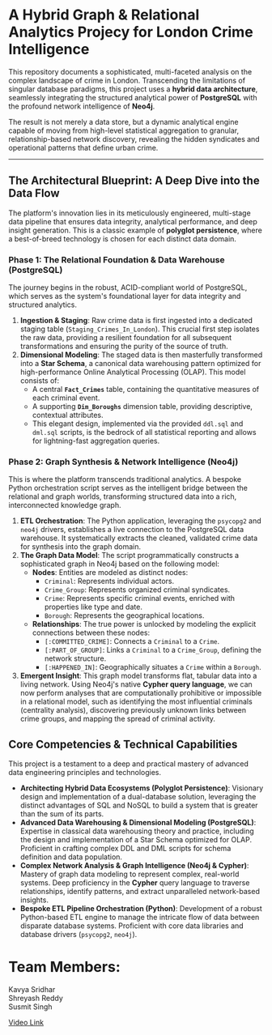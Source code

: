 # A Hybrid Graph & Relational Analytics Projecy for London Crime Intelligence

This repository documents a sophisticated, multi-faceted analysis on the complex landscape of crime in London. Transcending the limitations of singular database paradigms, this project uses a **hybrid data architecture**, seamlessly integrating the structured analytical power of **PostgreSQL** with the profound network intelligence of **Neo4j**.

The result is not merely a data store, but a dynamic analytical engine capable of moving from high-level statistical aggregation to granular, relationship-based network discovery, revealing the hidden syndicates and operational patterns that define urban crime.

-----

## The Architectural Blueprint: A Deep Dive into the Data Flow

The platform's innovation lies in its meticulously engineered, multi-stage data pipeline that ensures data integrity, analytical performance, and deep insight generation. This is a classic example of **polyglot persistence**, where a best-of-breed technology is chosen for each distinct data domain.

### **Phase 1: The Relational Foundation & Data Warehouse (PostgreSQL)**

The journey begins in the robust, ACID-compliant world of PostgreSQL, which serves as the system's foundational layer for data integrity and structured analytics.

1.  **Ingestion & Staging**: Raw crime data is first ingested into a dedicated staging table (`Staging_Crimes_In_London`). This crucial first step isolates the raw data, providing a resilient foundation for all subsequent transformations and ensuring the purity of the source of truth.
2.  **Dimensional Modeling**: The staged data is then masterfully transformed into a **Star Schema**, a canonical data warehousing pattern optimized for high-performance Online Analytical Processing (OLAP). This model consists of:
      * A central **`Fact_Crimes`** table, containing the quantitative measures of each criminal event.
      * A supporting **`Dim_Boroughs`** dimension table, providing descriptive, contextual attributes.
      * This elegant design, implemented via the provided `ddl.sql` and `dml.sql` scripts, is the bedrock of all statistical reporting and allows for lightning-fast aggregation queries.

### **Phase 2: Graph Synthesis & Network Intelligence (Neo4j)**

This is where the platform transcends traditional analytics. A bespoke Python orchestration script serves as the intelligent bridge between the relational and graph worlds, transforming structured data into a rich, interconnected knowledge graph.

1.  **ETL Orchestration**: The Python application, leveraging the `psycopg2` and `neo4j` drivers, establishes a live connection to the PostgreSQL data warehouse. It systematically extracts the cleaned, validated crime data for synthesis into the graph domain.
2.  **The Graph Data Model**: The script programmatically constructs a sophisticated graph in Neo4j based on the following model:
      * **Nodes**: Entities are modeled as distinct nodes:
          * `Criminal`: Represents individual actors.
          * `Crime_Group`: Represents organized criminal syndicates.
          * `Crime`: Represents specific criminal events, enriched with properties like type and date.
          * `Borough`: Represents the geographical locations.
      * **Relationships**: The true power is unlocked by modeling the explicit connections between these nodes:
          * `[:COMMITTED_CRIME]`: Connects a `Criminal` to a `Crime`.
          * `[:PART_OF_GROUP]`: Links a `Criminal` to a `Crime_Group`, defining the network structure.
          * `[:HAPPENED_IN]`: Geographically situates a `Crime` within a `Borough`.
3.  **Emergent Insight**: This graph model transforms flat, tabular data into a living network. Using Neo4j's native **Cypher query language**, we can now perform analyses that are computationally prohibitive or impossible in a relational model, such as identifying the most influential criminals (centrality analysis), discovering previously unknown links between crime groups, and mapping the spread of criminal activity.


## Core Competencies & Technical Capabilities

This project is a testament to a deep and practical mastery of advanced data engineering principles and technologies.

  * **Architecting Hybrid Data Ecosystems (Polyglot Persistence)**: Visionary design and implementation of a dual-database solution, leveraging the distinct advantages of SQL and NoSQL to build a system that is greater than the sum of its parts.
  * **Advanced Data Warehousing & Dimensional Modeling (PostgreSQL)**: Expertise in classical data warehousing theory and practice, including the design and implementation of a Star Schema optimized for OLAP. Proficient in crafting complex DDL and DML scripts for schema definition and data population.
  * **Complex Network Analysis & Graph Intelligence (Neo4j & Cypher)**: Mastery of graph data modeling to represent complex, real-world systems. Deep proficiency in the **Cypher** query language to traverse relationships, identify patterns, and extract unparalleled network-based insights.
  * **Bespoke ETL Pipeline Orchestration (Python)**: Development of a robust Python-based ETL engine to manage the intricate flow of data between disparate database systems. Proficient with core data libraries and database drivers (`psycopg2`, `neo4j`).


# Team Members:  
Kavya Sridhar                            
Shreyash Reddy  
Susmit Singh

[Video Link](https://drive.google.com/file/d/1ZF9QO7tnyXrrVU-HLYtKCpzHmV4nDAQE/view?usp=sharing)

